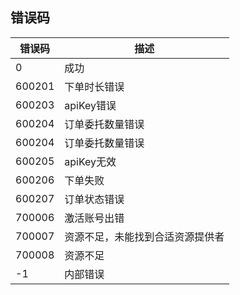 ## 错误码


| 错误码    | 描述                      |
|--------|-------------------------|
| 0      | 成功                      |
| 600201 | 下单时长错误                  |
| 600203 | apiKey错误                |
| 600204 | 订单委托数量错误                |
| 600204 | 订单委托数量错误                |
| 600205 | apiKey无效                |
| 600206 | 下单失败                    |
| 600207 | 订单状态错误                  |
| 700006 | 激活账号出错                  |
| 700007 | 资源不足，未能找到合适资源提供者        |
| 700008 | 资源不足                    |
| -1     | 内部错误                    |
